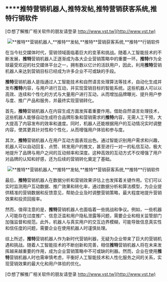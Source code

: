 ## ****推特**营销机器人,**推特**发帖,**推特**营销获客系统,**推特**行销软件**

[😍想了解推广相关软件的朋友请登录 http://www.vst.tw](http://www.vst.tw)

 <center><img src="https://vst.tw/MP4/tuiguang/png/1.png" alt="**推特**营销机器人,**推特**发帖,**推特**营销获客系统,**推特**行销软件"></center>

在当今社交媒体时代，营销领域面临着巨大的变革和挑战。随着人工智能技术的不断发展，**推特**营销机器人正逐渐成为各大企业营销策略中的重要一环。**推特**作为全球最受欢迎的社交媒体平台之一，拥有数以亿计的活跃用户，因此，利用**推特**营销机器人来达到营销目标已经成为许多企业不可或缺的手段。

**推特**营销机器人是指通过人工智能技术和自然语言处理算法等技术，自动化生成并发布**推特**内容，与用户进行互动，并实现营销目标的智能系统。这些机器人可以以高效、连续和个性化的方式与大量用户进行互动，从而增加品牌曝光、提升用户参与度、推广产品和服务，并最终实现营销转化。

首先，**推特**营销机器人在内容生成方面发挥着重要作用。借助自然语言处理技术，这些机器人能够自动生成符合品牌形象和营销需求的**推特**内容，无需人工干预，大大提高了内容发布的效率和速度。同时，机器人还能根据用户的互动情况实时调整内容，使其更具针对性和个性化，从而增强用户体验和参与度。

其次，**推特**营销机器人在用户互动方面表现出色。通过智能识别用户需求和兴趣，机器人可以自动回复、点赞、转发用户的推文，甚至进行一对一的私信互动，极大地提升了品牌与用户之间的互动频率和深度。这种高效的互动方式不仅增强了用户对品牌的认知和好感，还为后续的营销转化奠定了基础。

 <center><img src="https://vst.tw/MP4/tuiguang/png/1.png" alt="**推特**营销机器人,**推特**发帖,**推特**营销获客系统,**推特**行销软件"></center>

最后，**推特**营销机器人在数据分析和营销效果评估上也发挥着关键作用。它们可以实时监测用户互动数据、推广效果和转化率，通过数据分析和算法模型，为企业提供精准的营销数据和反馈意见，帮助企业及时调整营销策略，最大程度地提升营销效果和投资回报率。

然而，值得注意的是，**推特**营销机器人也面临着一些挑战和争议。例如，一些机器人可能存在过度推广、信息泛滥和用户隐私泄露等问题，需要企业和相关监管部门加强监督和规范。此外，机器人与真实用户的交互边界模糊，可能导致信息真实性和信任度的问题，需要企业在使用机器人时谨慎处理。

综上所述，**推特**营销机器人作为新时代营销利器，无疑为企业带来了巨大的营销机遇和挑战。随着人工智能技术的不断创新和完善，相信**推特**营销机器人将在未来发挥越来越重要的作用，成为企业营销策略中不可或缺的利器。然而，企业在使用**推特**营销机器人时也需审慎考虑，平衡好人工智能技术和人性化服务之间的关系，实现营销效果的最大化和用户体验的优化。

[😍想了解推广相关软件的朋友请登录 http://www.vst.tw](http://www.vst.tw)



